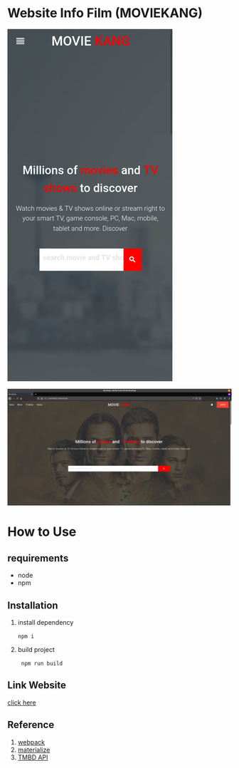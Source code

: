 # Website Info Film (MOVIEKANG)

![Home Page Mobile](./img/homePage-mobile.png?raw=true "Home Page Mobile")

![Home Page PC](./img/homePage-PC.png?raw=true "Home Page PC")

# How to Use
## requirements

* node
* npm

## Installation
1. install dependency
   ``` 
   npm i 
   ```
2. build project
   ```
    npm run build
   ```

## Link Website
[click here](https://moviekang-c320d.web.app/)


## Reference
1.  [webpack](https://webpack.js.org/)
2.  [materialize](https://materializecss.com/)
3.  [TMBD API](https://materializecss.com/)
